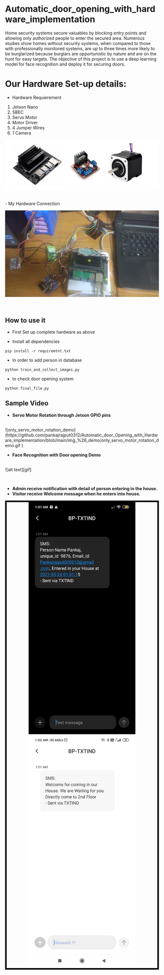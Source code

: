 # Automatic_door_opening_with_hardware_implementation
Home security systems secure valuables by blocking entry points and allowing only authorized people to enter the secured area. Numerous studies show homes without security systems, when compared to those with professionally monitored systems, are up to three times more likely to be burglarized because burglars are opportunistic by nature and are on the hunt for easy targets. The objective of this project is to use a deep learning model for face recognition and deploy it for securing doors. 

# Our Hardware Set-up details:
- Hardware Requierement
1. Jetson Nano
2. SBEC
3. Servo Motor
4. Motor Driver
5. 4 Jumper Wires
6. 1 Camera

<p align="center">
  <img src="img_%26_demo/hardware.jpg" width="550" title="hover text">
</p>
<br>
- My Hardware Connection
<p align="center">
  <img src="img_%26_demo/my_hardware_setup.jpg" width="550" title="hover text">
</p>
<br>

## How to use it
- First Set up complete hardware as above

- Install all dependencies
```
pip install -r requiremtnt.txt
```
- In order to add person in database
```
python train_and_collect_images.py
```
- to check door opening system

```
python final_file.py
```



## Sample Video
- **Servo Motor Rotation through Jetson GPIO pins**
<br>
![only_servo_motor_rotation_demo](https://github.com/pankajrajput0312/Automatic_door_Opening_with_Hardware_implementation/blob/main/img_%26_demo/only_servo_motor_rotation_demo.gif )
<br>

- **Face Recognition with Door opening Demo**
<br>
 ![alt text][gif]
 
 [gif]: https://github.com/pankajrajput0312/Automatic_door_Opening_with_Hardware_implementation/blob/main/img_%26_demo/face_recognition_and_servo_rotation_demo.gif "GIF"
 <br>
- **Admin receive notification with detail of person entering in the house.**
- **Visitor receive Welcome message when he enters into house.**
<p align="center" style="align: inline-block; border: 5px solid black;">
  <img src="img_%26_demo/notification_received_by_admin.jpeg" width="350" title="hover text">
  <img src="img_%26_demo/visitor_notification.jpeg" width="350" title="hover text">
</p>


